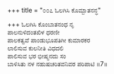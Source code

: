 +++
title = "೦೦೭ ಓಲಗಿಸಿ ಕೊಮ್ಬಾತನನ್ಧ"

+++
ಓಲಗಿಸಿ ಕೊಂಬಾತನಂಧ ನೃ  
ಪಾಲನುಳಿದಂತಖಿಳ ಧರಣೀ  
ಪಾಲಕತ್ವವೆ ಪಾಂಡುಭೂಪತಿಗೀ ಕುಮಾರಕರ   
ಲಾಲಿಸುವ ಕುಲನೀತಿ ವಿಧದಲಿ  
ಪಾಲಿಸುವ ಭರ ಭೀಷ್ಮನದು ಸಂ  
ಬಾಳಿಸಿತು ನಳ ನಹುಷಚರಿತವನಿವರ ಪರಿಪಾಟಿ    ॥7॥